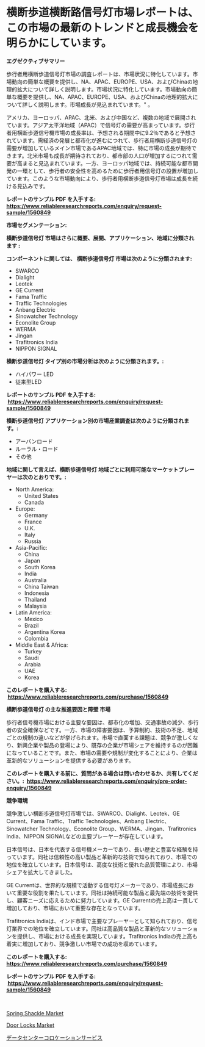 <p><h1>横断歩道横断路信号灯市場レポートは、この市場の最新のトレンドと成長機会を明らかにしています。</h1></p><p><strong>エグゼクティブサマリー</strong></p>
<p><p>歩行者用横断歩道信号灯市場の調査レポートは、市場状況に特化しています。市場動向の簡単な概要を提供し、NA、APAC、EUROPE、USA、およびChinaの地理的拡大について詳しく説明します。市場状況に特化しています。市場動向の簡単な概要を提供し、NA、APAC、EUROPE、USA、およびChinaの地理的拡大について詳しく説明します。市場成長が見込まれています。" 。 </p><p>アメリカ、ヨーロッパ、APAC、北米、および中国など、複数の地域で展開されています。アジア太平洋地域（APAC）で信号灯の需要が高まっています。歩行者用横断歩道信号機市場の成長率は、予想される期間中に9.2％であると予想されています。需経済の発展と都市化が進むにつれて、歩行者用横断歩道信号灯の需要が増加しているメイン市場であるAPAC地域では、特に市場の成長が期待できます。北米市場も成長が期待されており、都市部の人口が増加するにつれて需要が高まると見込まれています。一方、ヨーロッパ地域では、持続可能な都市開発の一環として、歩行者の安全性を高めるために歩行者用信号灯の設置が増加しています。このような市場動向により、歩行者用横断歩道信号灯市場は成長を続ける見込みです。</p></p>
<p><strong>レポートのサンプル PDF を入手する: <a href="https://www.reliableresearchreports.com/enquiry/request-sample/1560849">https://www.reliableresearchreports.com/enquiry/request-sample/1560849</a></strong></p>
<p><strong>市場セグメンテーション:</strong></p>
<p><strong> 横断歩道信号灯 市場はさらに概要、展開、アプリケーション、地域に分類されます :</strong></p>
<p><strong>コンポーネントに関しては、 横断歩道信号灯 市場は次のように分類されます: &nbsp;</strong></p>
<p><ul><li>SWARCO</li><li>Dialight</li><li>Leotek</li><li>GE Current</li><li>Fama Traffic</li><li>Traffic Technologies</li><li>Anbang Electric</li><li>Sinowatcher Technology</li><li>Econolite Group</li><li>WERMA</li><li>Jingan</li><li>Trafitronics India</li><li>NIPPON SIGNAL</li></ul></p>
<p><strong> 横断歩道信号灯 タイプ別の市場分析は次のように分類されます。:</strong></p>
<p><ul><li>ハイパワー LED</li><li>従来型LED</li></ul></p>
<p><strong>レポートのサンプル PDF を入手する: &nbsp;<a href="https://www.reliableresearchreports.com/enquiry/request-sample/1560849">https://www.reliableresearchreports.com/enquiry/request-sample/1560849</a></strong></p>
<p><strong> 横断歩道信号灯 アプリケーション別の市場産業調査は次のように分類されます。:</strong></p>
<p><ul><li>アーバンロード</li><li>ルーラル・ロード</li><li>その他</li></ul></p>
<p><strong>地域に関して言えば、横断歩道信号灯 地域ごとに利用可能なマーケットプレーヤーは次のとおりです。:</strong></p>
<p><ul>
    <li>
        North America:
        <ul>
            <li>United States</li>
            <li>Canada</li>
        </ul>
    </li>
    <li>
        Europe:
        <ul>
            <li>Germany</li>
            <li>France</li>
            <li>U.K.</li>
            <li>Italy</li>
            <li>Russia</li>
        </ul>
    </li>
    <li>
        Asia-Pacific:
        <ul>
            <li>China</li>
            <li>Japan</li>
            <li>South Korea</li>
            <li>India</li>
            <li>Australia</li>
            <li>China Taiwan</li>
            <li>Indonesia</li>
            <li>Thailand</li>
            <li>Malaysia</li>
        </ul>
    </li>
    <li>
        Latin America:
        <ul>
            <li>Mexico</li>
            <li>Brazil</li>
            <li>Argentina Korea</li>
            <li>Colombia</li>
        </ul>
    </li>
    <li>
        Middle East & Africa:
        <ul>
            <li>Turkey</li>
            <li>Saudi</li>
            <li>Arabia</li>
            <li>UAE</li>
            <li>Korea</li>
        </ul>
    </li>
    </ul></p>
<p><strong>このレポートを購入する: &nbsp;<a href="https://www.reliableresearchreports.com/purchase/1560849">https://www.reliableresearchreports.com/purchase/1560849</a></strong></p>
<p><strong>横断歩道信号灯 の主な推進要因と障壁 市場</strong></p>
<p><p>歩行者信号機市場における主要な要因は、都市化の増加、交通事故の減少、歩行者の安全確保などです。一方、市場の障害要因は、予算制約、技術の不足、地域ごとの規制の違いなどが挙げられます。市場で直面する課題は、競争が激しくなり、新興企業や製品の登場により、既存の企業が市場シェアを維持するのが困難になっていることです。また、市場の需要や規制が変化することにより、企業は革新的なソリューションを提供する必要があります。</p></p>
<p><strong>このレポートを購入する前に、質問がある場合は問い合わせるか、共有してください。:&nbsp; <a href="https://www.reliableresearchreports.com/enquiry/pre-order-enquiry/1560849">https://www.reliableresearchreports.com/enquiry/pre-order-enquiry/1560849</a></strong></p>
<p><strong>競争環境</strong></p>
<p><p>競争激しい横断歩道信号灯市場では、SWARCO、Dialight、Leotek、GE Current、Fama Traffic、Traffic Technologies、Anbang Electric、Sinowatcher Technology、Econolite Group、WERMA、Jingan、Trafitronics India、NIPPON SIGNALなどの主要プレーヤーが存在しています。</p><p>日本信号は、日本を代表する信号機メーカーであり、長い歴史と豊富な経験を持っています。同社は信頼性の高い製品と革新的な技術で知られており、市場での地位を確立しています。日本信号は、高度な技術と優れた品質管理により、市場シェアを拡大してきました。</p><p>GE Currentは、世界的な規模で活動する信号灯メーカーであり、市場成長において重要な役割を果たしています。同社は持続可能な製品と最先端の技術を提供し、顧客ニーズに応えるために努力しています。GE Currentの売上高は一貫して増加しており、市場において重要な存在となっています。</p><p>Trafitronics Indiaは、インド市場で主要なプレーヤーとして知られており、信号灯業界での地位を確立しています。同社は高品質な製品と革新的なソリューションを提供し、市場における成長を実現しています。Trafitronics Indiaの売上高も着実に増加しており、競争激しい市場での成功を収めています。</p></p>
<p><strong>このレポートを購入する: &nbsp; <a href="https://www.reliableresearchreports.com/purchase/1560849">https://www.reliableresearchreports.com/purchase/1560849</a></strong></p>
<p><strong>レポートのサンプル PDF を入手する: &nbsp;<a href="https://www.reliableresearchreports.com/enquiry/request-sample/1560849">https://www.reliableresearchreports.com/enquiry/request-sample/1560849</a></strong><strong></strong></p>
<p>&nbsp;</p>
<p><p><a href="https://github.com/Angelnienowdseej3e45z3p8c/Market-Research-Report-List-1/blob/main/spring-shackle-market.md">Spring Shackle Market</a></p><p><a href="https://github.com/brentleyjimmiealvaradoz4l1rea/Market-Research-Report-List-1/blob/main/door-locks-market.md">Door Locks Market</a></p><p><a href="https://github.com/EstaSprer20231/Market-Research-Report-List-1/blob/main/44849515809.md">データセンターコロケーションサービス</a></p></p>